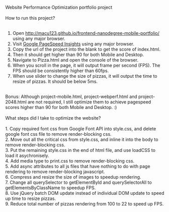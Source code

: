 Website Performance Optimization portfolio project<br>
<br>
How to run this project?<br>
<br>
1. Open http://macu123.github.io/frontend-nanodegree-mobile-portfolio/ using any major browser.<br>
2. Visit <a href="https://developers.google.com/speed/pagespeed/insights">Google PageSpeed Insights</a> using any major browser.<br>
3. Copy the url of the project into the blank to get the score of index.html.<br>
4. Then it should get higher than 90 for both Mobile and Desktop.<br>
5. Navigate to Pizza.html and open the console of the browser.<br>
6. When you scroll in the page, it will output frame per second (FPS). The FPS should be consistently higher than 60fps.<br>
7. When use slider to change the size of pizzas, it will output the time to resize of pizzas. It should be below 5ms.<br>
<br>
Bonus: Although project-mobile.html, project-webperf.html and project-2048.html are not required, I still optimize them to achieve pagespeed scores higher than 90 for both Mobile and Desktop. :)<br>
<br>
What steps did I take to optimize the website?<br>
<br>
1. Copy required font css from Google Font API into style.css, and delete google font css file to remove render-blocking css.<br>
2. Move out all the critical css from style.css, and inline it into the body to remove render-blocking css.<br>
3. Put the remaining style.css in the end of html file, and use loadCSS to load it asychronisely.<br>
4. Add media type to print.css to remove render-blocking css.<br>
5. Add async attributes to all js files that have nothing to do with page rendering to remove render-blocking javascript.<br>
6. Compress and resize the size of images to speedup rendering.<br>
7. Change all querySelector to getElementById and querySelectorAll to getElementsByClassName to speedup FPS.<br>
8. Use jQuery batch DOM update instead of individual DOM update to speed up time to resize pizzas.<br>
9. Reduce total number of pizzas rendering from 100 to 22 to speed up FPS.